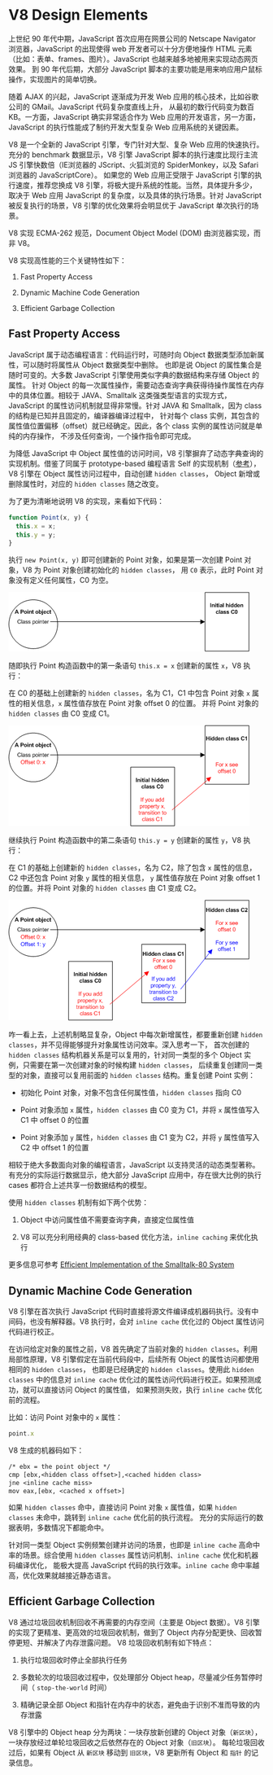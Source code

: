 # V8 Design Elements

上世纪 90 年代中期，JavaScript 首次应用在网景公司的 Netscape Navigator 浏览器，JavaScript 的出现使得 web
开发者可以十分方便地操作 HTML 元素（比如：表单、frames、图片）。JavaScript 也越来越多地被用来实现动态网页效果。
到 90 年代后期，大部分 JavaScript 脚本的主要功能是用来响应用户鼠标操作，实现图片的简单切换。

随着 AJAX 的兴起，JavaScript 逐渐成为开发 Web 应用的核心技术，比如谷歌公司的 GMail。JavaScript 代码复杂度直线上升，
从最初的数行代码变为数百 KB。一方面，JavaScript 确实非常适合作为 Web 应用的开发语言，另一方面，JavaScript
的执行性能成了制约开发大型复杂 Web 应用系统的关键因素。

V8 是一个全新的 JavaScript 引擎，专门针对大型、复杂 Web 应用的快速执行。充分的 benchmark 数据显示，V8 引擎 JavaScript
脚本的执行速度比现行主流 JS 引擎快数倍（IE浏览器的 JScript、火狐浏览的 SpiderMonkey，以及 Safari 浏览器的 JavaScriptCore）。
如果您的 Web 应用正受限于 JavaScript 引擎的执行速度，推荐您换成 V8 引擎，将极大提升系统的性能。当然，具体提升多少，
取决于 Web 应用 JavaScript 的复杂度，以及具体的执行场景。针对 JavaScript 被反复执行的场景，V8 引擎的优化效果将会明显优于
JavaScript 单次执行的场景。

V8 实现 ECMA-262 规范，Document Object Model (DOM) 由浏览器实现，而非 V8。

V8 实现高性能的三个关键特性如下：

1. Fast Property Access

2. Dynamic Machine Code Generation

3. Efficient Garbage Collection

## Fast Property Access

JavaScript 属于动态编程语言：代码运行时，可随时向 Object 数据类型添加新属性，可以随时将属性从 Object 数据类型中删除。
也即是说 Object 的属性集合是随时可变的。大多数 JavaScript 引擎使用类似字典的数据结构来存储 Object 的属性。
针对 Object 的每一次属性操作，需要动态查询字典获得待操作属性在内存中的具体位置。相较于 JAVA、Smalltalk 这类强类型语言的实现方式，
JavaScript 的属性访问机制就显得非常慢。针对 JAVA 和 Smalltalk，因为 class 的结构是已知并且固定的，编译器编译过程中，
针对每个 class 实例，其包含的属性值位置偏移（offset）就已经确定。因此，各个 class 实例的属性访问就是单纯的内存操作，
不涉及任何查询，一个操作指令即可完成。

为降低 JavaScript 中 Object 属性值的访问时间，V8 引擎摒弃了动态字典查询的实现机制。借鉴了同属于 prototype-based 编程语言 Self
的实现机制（[参考](http://research.sun.com/self/papers/implementation.html)），V8 引擎在 Object 属性访问过程中，自动创建 `hidden classes`，
Object 新增或删除属性时，对应的 `hidden classes` 随之改变。

为了更为清晰地说明 V8 的实现，来看如下代码：

```js
function Point(x, y) {
  this.x = x;
  this.y = y;
}
```

执行 `new Point(x, y)` 即可创建新的 Point 对象，如果是第一次创建 Point 对象，V8 为 Point 对象创建初始化的 `hidden classes`，
用 `C0` 表示，此时 Point 对象没有定义任何属性，C0 为空。

![C0](./img/map_trans_a.png)

随即执行 Point 构造函数中的第一条语句 `this.x = x` 创建新的属性 `x`，V8 执行：

在 C0 的基础上创建新的 `hidden classes`，名为 C1，C1 中包含 Point 对象 `x` 属性的相关信息，`x` 属性值存放在 Point 对象 offset 0 的位置。
并将 Point 对象的 `hidden classes` 由 C0 变成 C1。

![C1](./img/map_trans_b.png)

继续执行 Point 构造函数中的第二条语句 `this.y = y` 创建新的属性 `y`，V8 执行：

在 C1 的基础上创建新的 `hidden classes`，名为 C2，除了包含 `x` 属性的信息，C2 中还包含 Point 对象 `y` 属性的相关信息，
`y` 属性值存放在 Point 对象 offset 1 的位置。并将 Point 对象的 `hidden classes` 由 C1 变成 C2。

![C2](./img/map_trans_c.png)

咋一看上去，上述机制略显复杂，Object 中每次新增属性，都要重新创建 `hidden classes`，并不见得能够提升对象属性访问效率。深入思考一下，
首次创建的 `hidden classes` 结构机器关系是可以复用的，针对同一类型的多个 Object 实例，只需要在第一次创建对象的时候构建 `hidden classes`，
后续重复创建同一类型的对象，直接可以复用前面的 `hidden classes` 结构。重复创建 Point 实例：

* 初始化 Point 对象，对象不包含任何属性值，`hidden classes` 指向 C0

* Point 对象添加 `x` 属性，`hidden classes` 由 C0 变为 C1，并将 `x` 属性值写入 C1 中 offset 0 的位置

* Point 对象添加 `y` 属性，`hidden classes` 由 C1 变为 C2，并将 `y` 属性值写入 C2 中 offset 1 的位置

相较于绝大多数面向对象的编程语言，JavaScript 以支持灵活的动态类型著称。有充分的实际运行数据显示，绝大部分 JavaScript 应用中，存在很大比例的执行
cases 都符合上述共享一份数据结构的模型。

使用 `hidden classes` 机制有如下两个优势：

1. Object 中访问属性值不需要查询字典，直接定位属性值

2. V8 可以充分利用经典的 class-based 优化方法，`inline caching` 来优化执行

更多信息可参考 [Efficient Implementation of the Smalltalk-80 System](http://portal.acm.org/citation.cfm?id=800017.800542)

## Dynamic Machine Code Generation

V8 引擎在首次执行 JavaScript 代码时直接将源文件编译成机器码执行。没有中间码，也没有解释器。V8 执行时，会对 `inline cache` 优化过的 Object 属性访问代码进行校正。

在访问给定对象的属性之前，V8 首先确定了当前对象的 `hidden classes`。利用局部性原理，V8 引擎假定在当前代码段中，后续所有 Object 的属性访问都使用相同的 `hidden classes`，
也即是已经确定的 `hidden classes`。使用此 `hidden classes` 中的信息对 `inline cache` 优化过的属性访问代码进行校正。如果预测成功，就可以直接访问 Object 的属性值，
如果预测失败，执行 `inline cache` 优化前的流程。

比如：访问 Point 对象中的 `x` 属性：

```js
point.x
```

V8 生成的机器码如下：

```assembly
/* ebx = the point object */
cmp [ebx,<hidden class offset>],<cached hidden class>
jne <inline cache miss>
mov eax,[ebx, <cached x offset>]
```

如果 `hidden classes` 命中，直接访问 Point 对象 `x` 属性值，如果 `hidden classes` 未命中，跳转到 `inline cache` 优化前的执行流程。
充分的实际运行的数据表明，多数情况下都能命中。

针对同一类型 Object 实例频繁创建并访问的场景，也即是 `inline cache` 高命中率的场景。综合使用 `hidden classes` 属性访问机制、`inline cache` 优化和机器码编译优化，
能极大提高 JavaScript 代码的执行效率。`inline cache` 命中率越高，优化效果就越接近静态语言。


## Efficient Garbage Collection

V8 通过垃圾回收机制回收不再需要的内存空间（主要是 Object 数据）。V8 引擎的实现了更精准、更高效的垃圾回收机制，做到了 Object 内存分配更快、回收暂停更短、并解决了内存泄露问题。
V8 垃圾回收机制有如下特点：

1. 执行垃圾回收时停止全部执行任务

2. 多数轮次的垃圾回收过程中，仅处理部分 Object heap，尽量减少任务暂停时间（ `stop-the-world` 时间）

3. 精确记录全部 Object 和指针在内存中的状态，避免由于识别不准而导致的内存泄露

V8 引擎中的 Object heap 分为两块：一块存放新创建的 Object 对象（`新区块`），一块存放经过单轮垃圾回收之后依然存在的 Object 对象（`旧区块`）。
每轮垃圾回收过后，如果有 Object 从 `新区块` 移动到 `旧区块`，V8 更新所有 Object 和 `指针` 的记录信息。
